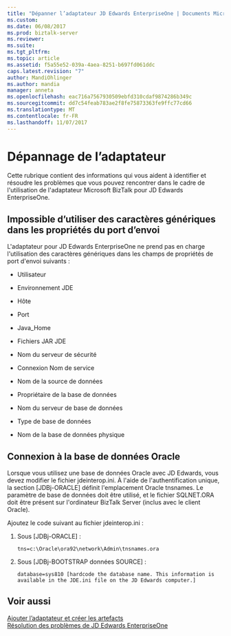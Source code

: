 ```yaml
---
title: "Dépanner l’adaptateur JD Edwards EnterpriseOne | Documents Microsoft"
ms.custom: 
ms.date: 06/08/2017
ms.prod: biztalk-server
ms.reviewer: 
ms.suite: 
ms.tgt_pltfrm: 
ms.topic: article
ms.assetid: f5a55e52-039a-4aea-8251-b697fd061ddc
caps.latest.revision: "7"
author: MandiOhlinger
ms.author: mandia
manager: anneta
ms.openlocfilehash: eac716a7567930509ebfd310cdaf9874286b349c
ms.sourcegitcommit: dd7c54feab783ae2f8fe75873363fe9ffc77cd66
ms.translationtype: MT
ms.contentlocale: fr-FR
ms.lasthandoff: 11/07/2017
---
```

# <a name="troubleshooting-the-adapter"></a>Dépannage de l’adaptateur
Cette rubrique contient des informations qui vous aident à identifier et résoudre les problèmes que vous pouvez rencontrer dans le cadre de l'utilisation de l'adaptateur Microsoft BizTalk pour JD Edwards EnterpriseOne.  
  
## <a name="cannot-use-wildcards-in-send-port-properties"></a>Impossible d’utiliser des caractères génériques dans les propriétés du port d’envoi  
 L'adaptateur pour JD Edwards EnterpriseOne ne prend pas en charge l'utilisation des caractères génériques dans les champs de propriétés de port d'envoi suivants :  
  
-   Utilisateur  
  
-   Environnement JDE  
  
-   Hôte  
  
-   Port  
  
-   Java_Home  
  
-   Fichiers JAR JDE  
  
-   Nom du serveur de sécurité  
  
-   Connexion Nom de service  
  
-   Nom de la source de données  
  
-   Propriétaire de la base de données  
  
-   Nom du serveur de base de données  
  
-   Type de base de données  
  
-   Nom de la base de données physique  
  
## <a name="connecting-to-oracle-database"></a>Connexion à la base de données Oracle  
 Lorsque vous utilisez une base de données Oracle avec JD Edwards, vous devez modifier le fichier jdeinterop.ini. À l'aide de l'authentification unique, la section [JDBj-ORACLE] définit l'emplacement Oracle tnsnames. Le paramètre de base de données doit être utilisé, et le fichier SQLNET.ORA doit être présent sur l'ordinateur BizTalk Server (inclus avec le client Oracle).  
  
 Ajoutez le code suivant au fichier jdeinterop.ini :  
  
1.  Sous [JDBj-ORACLE] :  
  
    ```  
    tns=c:\Oracle\ora92\network\Admin\tnsnames.ora  
    ```  
  
2.  Sous [JDBj-BOOTSTRAP données SOURCE] :  
  
    ```  
    database=sys810 [hardcode the database name. This information is available in the JDE.ini file on the JD Edwards computer.]  
    ```  
  
## <a name="see-also"></a>Voir aussi  
 [Ajouter l’adaptateur et créer les artefacts](../core/adding-biztalk-adapter-for-jd-edwards-enterpriseone.md)   
 [Résolution des problèmes de JD Edwards EnterpriseOne](../core/troubleshooting-jd-edwards-enterpriseone.md)